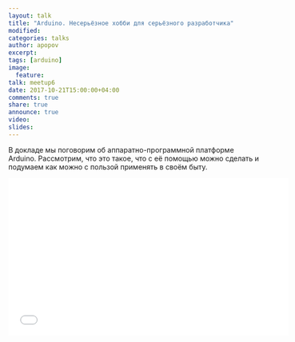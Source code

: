 ```yaml
---
layout: talk
title: "Arduino. Несерьёзное хобби для серьёзного разработчика"
modified:
categories: talks
author: apopov
excerpt:
tags: [arduino]
image:
  feature:
talk: meetup6
date: 2017-10-21T15:00:00+04:00
comments: true
share: true
announce: true
video:
slides: 
---
```


В докладе мы поговорим об аппаратно-программной платформе Arduino. Рассмотрим, что это такое, что с её помощью можно сделать и подумаем как можно с пользой применять в своём быту.

<iframe width="560" height="315" src="//www.youtube.com/embed/JDZwoTkb2ww" frameborder="0" allowfullscreen></iframe>